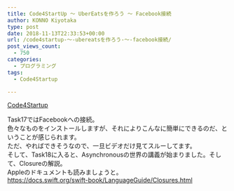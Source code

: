 ```yaml
---
title: Code4StartUp ～ UberEatsを作ろう ～ Facebook接続
author: KONNO Kiyotaka
type: post
date: 2018-11-13T22:33:53+00:00
url: /code4startup-～-ubereatsを作ろう-～-facebook接続/
post_views_count:
  - 750
categories:
  - プログラミング
tags:
  - Code4Startup

---
```

<a href="https://code4startup.com/?ref=kiyotakakonno" target="_blank" rel="noopener">Code4Startup</a>

Task17ではFacebookへの接続。  
色々なものをインストールしますが、それによりこんなに簡単にできるのだ、ということが感じられます。  
ただ、やればできそうなので、一旦ビデオだけ見てスルーしてます。  
そして、Task18に入ると、Asynchronousの世界の講義が始まりました。そして、Closureの解説。  
Appleのドキュメントも読みましょうと。  
<a href="https://docs.swift.org/swift-book/LanguageGuide/Closures.html" target="_blank" rel="noopener">https://docs.swift.org/swift-book/LanguageGuide/Closures.html</a>

&nbsp;